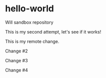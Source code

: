 # hello-world
Will sandbox repository

This is my second attempt, let's see if it works!

This is my remote change. 

Change #2

Change #3

Change #4
